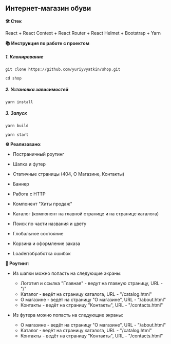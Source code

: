 ## Интернет-магазин обуви

**🛠️ Стек**

React + React Context + React Router + React Helmet + Bootstrap + Yarn

**📚 Инструкция по работе с проектом**

##### 1. Клонирование

```
git clone https://github.com/yuriyvyatkin/shop.git
```

```
cd shop
```

##### 2. Установка зависимостей

```
yarn install
```

##### 3. Запуск

```
yarn build
```

```
yarn start
```

**⚙️ Реализовано**:

  -  Постраничный роутинг

  -  Шапка и футер

  -  Статичные страницы (404, О Магазине, Контакты)

  -  Баннер

  -  Работа с HTTP

  -  Компонент "Хиты продаж"

  -  Каталог (компонент на главной странице и на странице каталога)

  -  Поиск по части названия и цвету

  -  Глобальное состояние

  -  Корзина и оформление заказа

  -  Loader/обработка ошибок

**🔀 Роутинг**:

  -  Из шапки можно попасть на следующие экраны:

      -  Логотип и ссылка "Главная" - ведут на главную страницу, URL - "/"
      -  Каталог - ведёт на страницу каталога, URL  - "/catalog.html"
      -  О магазине - ведёт на страницу "О магазине", URL - "/about.html"
      -  Контакты - ведёт на страницу "Контакты", URL - "/contacts.html"

  -  Из футера можно попасть на следующие экраны:

      -  О магазине - ведёт на страницу "О магазине", URL - "/about.html"
      -  Каталог - ведёт на страницу каталога, URL - "/catalog.html"
      -  Контакты - ведёт на страницу "Контакты", URL - "/contacts.html"
